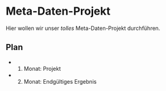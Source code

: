 # Meta-Daten-Projekt
Hier wollen wir unser *tolles* Meta-Daten-Projekt durchführen.
## Plan
- 1. Monat: Projekt
- 2. Monat: Endgültiges Ergebnis
